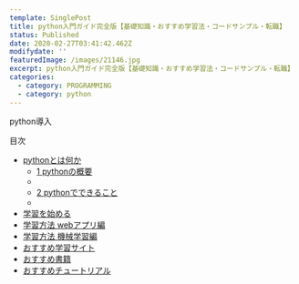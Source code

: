 ```yaml
---
template: SinglePost
title: python入門ガイド完全版【基礎知識・おすすめ学習法・コードサンプル・転職】
status: Published
date: 2020-02-27T03:41:42.462Z
modifydate: ''
featuredImage: /images/21146.jpg
excerpt: python入門ガイド完全版【基礎知識・おすすめ学習法・コードサンプル・転職】
categories:
  - category: PROGRAMMING
  - category: python
---
```

python導入

<div class="SinglePost--List">
<p>目次</p>
<ul>
<li>
<a href="#1">pythonとは何か</a>
<ul>
<li><a href="#1.1">1 pythonの概要</a><li><li><a href="#1.2">2 pythonでできること</a><li></ul>
</li>
<li><a href="#2">学習を始める</a></li>
<li><a href="#3">学習方法 webアプリ編</a></li>
<li><a href="#4">学習方法 機械学習編</a></li>
<li><a href="#5">おすすめ学習サイト</a></li>
<li><a href="#6">おすすめ書籍</a></li>
<li><a href="#7">おすすめチュートリアル</a></li>
</ul>
</div>
